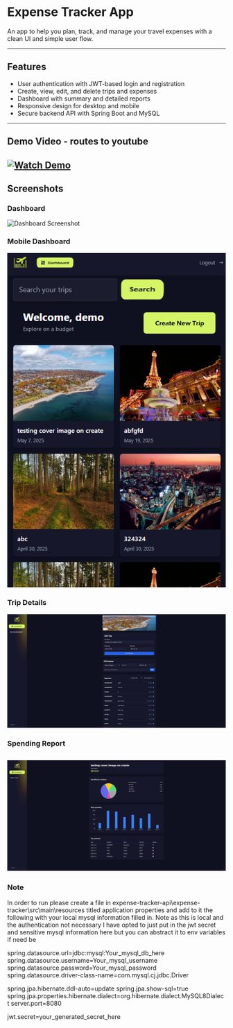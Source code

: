 # Expense Tracker App

An app to help you plan, track, and manage your travel expenses with a clean UI and simple user flow.

---

## Features

- User authentication with JWT-based login and registration
- Create, view, edit, and delete trips and expenses
- Dashboard with summary and detailed reports
- Responsive design for desktop and mobile
- Secure backend API with Spring Boot and MySQL

---
## Demo Video - routes to youtube

[![Watch Demo](/screenshots/dashboard.png)](https://youtu.be/ITZKwaU93xA)
---

## Screenshots

### Dashboard
![Dashboard Screenshot](./screenshots/dashboard.png)

### Mobile Dashboard
![Dashboard Screenshot](./screenshots/dashboardM.png)

### Trip Details
![Trip Details Screenshot](./screenshots/trip-details.png)

### Spending Report
![Spending Report Screenshot](./screenshots/report.png)
---


### Note

In order to run please create a file in expense-tracker-api\expense-tracker\src\main\resources titled application properties
and add to it the following with your local mysql information filled in.
Note as this is local and the authentication not necessary I have opted to just put in the jwt secret and sensitive mysql information here but you can abstract it to env variables if need be

spring.datasource.url=jdbc:mysql:Your_mysql_db_here
spring.datasource.username=Your_mysql_username
spring.datasource.password=Your_mysql_password
spring.datasource.driver-class-name=com.mysql.cj.jdbc.Driver

spring.jpa.hibernate.ddl-auto=update
spring.jpa.show-sql=true
spring.jpa.properties.hibernate.dialect=org.hibernate.dialect.MySQL8Dialect
server.port=8080

jwt.secret=your_generated_secret_here
